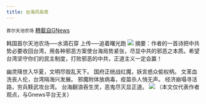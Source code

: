 ```yaml
---
title: 台海风高夜
---
```

`首尔天池农场` [轉載自GNews](https://gnews.org/zh-hans/1555127/)

韩国首尔天池农场—–水滴石穿 上传—–追着曙光跑
![](https://assets.gnews.org/wp-content/uploads/2021/09/926台封-1.jpeg)
摘要：作者的一首诗把中共势必要收回台湾，用各种邪恶方案使台海局势紧张，尽显中共的邪恶之本质。希望台湾坚守你们的民主制度，打败邪恶的中共，正道主义一定会赢！

幽灵降世入华夏，文明尽毁乱天下。
国府正统战红魔，妖言惑众偷权柄。
文革血洗丧人伦，台湾隔海兴发展。
邪魔附体放病毒，疫苗杀人悄无声。
经济崩塌寻活路，穷兵黩武攻台湾。
台海翻浪吞生灵，恶鬼尽灭显正道。
![](https://assets.gnews.org/wp-content/uploads/2021/09/926台插.jpeg)
（本文仅代表作者观点，与Gnews平台无关）
